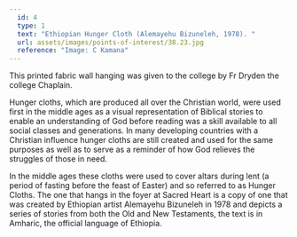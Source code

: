 ```yaml
---
  id: 4
  type: 1
  text: "Ethiopian Hunger Cloth (Alemayehu Bizuneleh, 1978). "
  url: assets/images/points-of-interest/38.23.jpg
  reference: "Image: C Kamana"
---
```

This printed fabric wall hanging was given to the college by Fr Dryden the college Chaplain.

Hunger cloths, which are produced all over the Christian world, were used first in the middle ages as a visual representation of Biblical stories to enable an understanding of God before reading was a skill available to all social classes and generations. In many developing countries with a Christian influence hunger cloths are still created and used for the same purposes as well as to serve as a reminder of how God relieves the struggles of those in need.

In the middle ages these cloths were used to cover altars during lent (a period of fasting before the feast of Easter) and so referred to as Hunger Cloths. The one that hangs in the foyer at Sacred Heart is a copy of one that was created by Ethiopian artist Alemayehu Bizuneleh in 1978 and depicts a series of stories from both the Old and New Testaments, the text is in Amharic, the official language of Ethiopia.
        